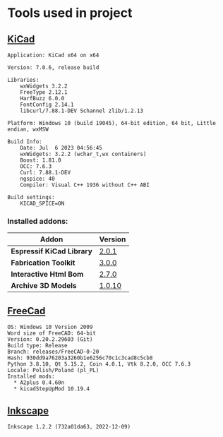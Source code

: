 # Tools used in project
## [KiCad](https://www.kicad.org/)
```
Application: KiCad x64 on x64

Version: 7.0.6, release build

Libraries:
	wxWidgets 3.2.2
	FreeType 2.12.1
	HarfBuzz 6.0.0
	FontConfig 2.14.1
	libcurl/7.88.1-DEV Schannel zlib/1.2.13

Platform: Windows 10 (build 19045), 64-bit edition, 64 bit, Little endian, wxMSW

Build Info:
	Date: Jul  6 2023 04:56:45
	wxWidgets: 3.2.2 (wchar_t,wx containers)
	Boost: 1.81.0
	OCC: 7.6.3
	Curl: 7.88.1-DEV
	ngspice: 40
	Compiler: Visual C++ 1936 without C++ ABI

Build settings:
	KICAD_SPICE=ON
```
### Installed addons:

|Addon                       |Version                                                                            |
|----------------------------|-----------------------------------------------------------------------------------|
|__Espressif KiCad Library__ |[2.0.1](https://github.com/espressif/kicad-libraries/releases/tag/2.0.1)           |
|__Fabrication Toolkit__     |[3.0.0](https://github.com/bennymeg/JLC-Plugin-for-KiCad/releases/tag/3.0.0)       |
|__Interactive Html Bom__    |[2.7.0](https://github.com/openscopeproject/InteractiveHtmlBom/releases/tag/v2.7.0)|
|__Archive 3D Models__       |[1.0.10](https://github.com/MitjaNemec/Archive3DModels/releases/tag/1.0.10)        |

## [FreeCad](https://www.freecad.org/)
```
OS: Windows 10 Version 2009
Word size of FreeCAD: 64-bit
Version: 0.20.2.29603 (Git)
Build type: Release
Branch: releases/FreeCAD-0-20
Hash: 930dd9a76203a3260b1e6256c70c1c3cad8c5cb8
Python 3.8.10, Qt 5.15.2, Coin 4.0.1, Vtk 8.2.0, OCC 7.6.3
Locale: Polish/Poland (pl_PL)
Installed mods: 
  * A2plus 0.4.60n
  * kicadStepUpMod 10.19.4
```


## [Inkscape](https://inkscape.org/)
```
Inkscape 1.2.2 (732a01da63, 2022-12-09)
```
